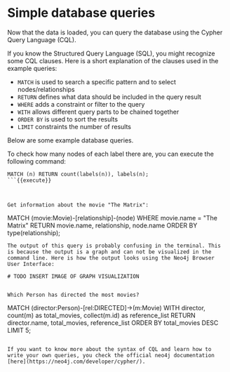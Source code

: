 # Simple database queries

Now that the data is loaded, you can query the database using the Cypher Query Language (CQL).  

If you know the Structured Query Language (SQL), you might recognize some CQL clauses. Here is a short explanation of the clauses used in the example queries:
- `MATCH` is used to search a specific pattern and to select nodes/relationships
- `RETURN` defines what data should be included in the query result
- `WHERE` adds a constraint or filter to the query
- `WITH` allows different query parts to be chained together
- `ORDER BY` is used to sort the results
- `LIMIT` constraints the number of results


Below are some example database queries. 


To check how many nodes of each label there are, you can execute the following command:  
```
MATCH (n) RETURN count(labels(n)), labels(n);
```{{execute}}



Get information about the movie "The Matrix":  
```
MATCH (movie:Movie)-[relationship]-(node) 
WHERE movie.name = "The Matrix" 
RETURN movie.name, relationship, node.name
ORDER BY type(relationship);
```{{execute}}
The output of this query is probably confusing in the terminal. This is because the output is a graph and can not be visualized in the command line. Here is how the output looks using the Neo4j Browser User Interface:

# TODO INSERT IMAGE OF GRAPH VISUALIZATION


Which Person has directed the most movies?
```
MATCH (director:Person)-[rel:DIRECTED]->(m:Movie)
WITH director, count(m) as total_movies, collect(m.id) as reference_list
RETURN director.name, total_movies, reference_list
ORDER BY total_movies DESC
LIMIT 5;
```{{execute}}

If you want to know more about the syntax of CQL and learn how to write your own queries, you check the official neo4j documentation [here](https://neo4j.com/developer/cypher/).